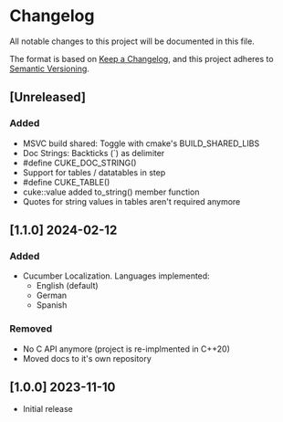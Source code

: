 # Changelog

All notable changes to this project will be documented in this file.

The format is based on [Keep a Changelog](https://keepachangelog.com/en/1.0.0/),
and this project adheres to [Semantic Versioning](https://semver.org/spec/v2.0.0.html).


## [Unreleased]

### Added
- MSVC build shared: Toggle with cmake's BUILD_SHARED_LIBS
- Doc Strings: Backticks (`) as delimiter
- #define CUKE_DOC_STRING()
- Support for tables / datatables in step
- #define CUKE_TABLE()
- cuke::value added to_string() member function
- Quotes for string values in tables aren't required anymore

## [1.1.0] 2024-02-12

### Added
- Cucumber Localization. Languages implemented: 
  - English (default)
  - German
  - Spanish

### Removed
- No C API anymore (project is re-implmented in C++20)
- Moved docs to it's own repository

## [1.0.0] 2023-11-10

- Initial release
